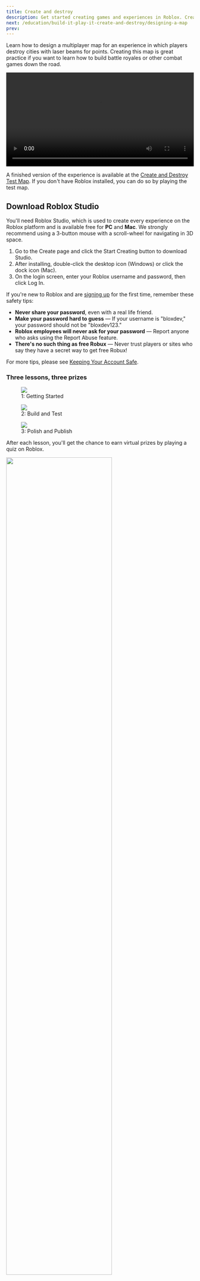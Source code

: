 ```yaml
---
title: Create and destroy
description: Get started creating games and experiences in Roblox. Create a multiplayer game where you destroy buildings for points.
next: /education/build-it-play-it-create-and-destroy/designing-a-map
prev:
---
```


Learn how to design a multiplayer map for an experience in which players destroy cities with laser beams for points. Creating this map is great practice if you want to learn how to build battle royales or other combat games down the road.

<video controls src="../../assets/education/build-it-play-it-create-and-destroy/cc2019_introVideo_final_webOptimize.mp4" width="100%"></video>

<Alert severity="info">
A finished version of the experience is available at the <a href='https://www.roblox.com/games/7290548674/Create-and-Destroy-Test-Map?'>Create and Destroy Test Map</a>. If you don't have Roblox installed, you can do so by playing the test map.
</Alert>

## Download Roblox Studio

You'll need Roblox Studio, which is used to create every experience on the Roblox platform and is available free for **PC** and **Mac**. We strongly recommend using a 3-button mouse with a scroll-wheel for navigating in 3D space.

1. Go to the Create page and click the Start Creating button to download Studio.
2. After installing, double-click the desktop icon (Windows) or click the dock icon (Mac).
3. On the login screen, enter your Roblox username and password, then click Log In.

<Alert severity="info">
If you're new to Roblox and are <a href="https://www.roblox.com/home">signing up</a> for the first time, remember these safety tips:

- **Never share your password**, even with a real life friend.
- **Make your password hard to guess** — If your username is "bloxdev," your password should not be "bloxdev123."
- **Roblox employees will never ask for your password** — Report anyone who asks using the Report Abuse feature.
- **There's no such thing as free Robux** — Never trust players or sites who say they have a secret way to get free Robux!

For more tips, please see <a href = "https://en.help.roblox.com/hc/en-us/articles/203313380-Account-Security-Theft-Keeping-your-Account-Safe-" >Keeping Your Account Safe</a>.
</Alert>

### Three lessons, three prizes

<GridContainer numColumns="3">
  <figure>
    <img src="../../assets/education/build-it-play-it-create-and-destroy/lessonThumbnail_1_360x360.jpg" />
    <figcaption>1: Getting Started</figcaption>
  </figure>
  <figure>
    <img src="../../assets/education/build-it-play-it-create-and-destroy/lessonThumbnail_2_360x360.jpg" />
    <figcaption>2: Build and Test</figcaption>
  </figure>
  <figure>
    <img src="../../assets/education/build-it-play-it-create-and-destroy/lessonThumbnail_3_360x360.jpg" />
    <figcaption>3: Polish and Publish</figcaption>
  </figure>
</GridContainer>

After each lesson, you'll get the chance to earn virtual prizes by playing a quiz on Roblox.

<img src="../../assets/education/build-it-play-it-create-and-destroy/cc2019_quizGameScreenshot.jpg" width="75%" />

